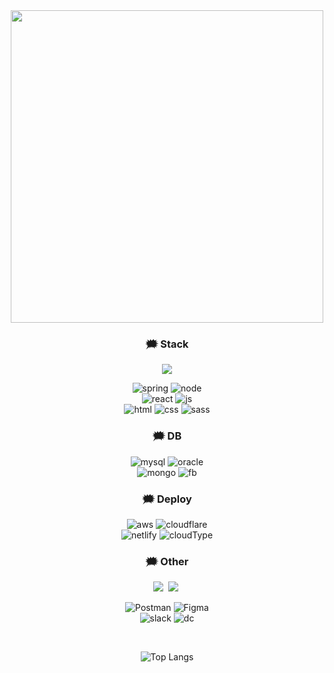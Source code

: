 
<!--타이틀 부분-->
<div align="center">
  <img src="https://i.pinimg.com/originals/0a/dd/5a/0add5a26394fa458118f96c0bb49e840.gif" width="500" />
</div>


<!--내용 부분-->
<h3 align="center"> 🗯️ Stack </h3>

<div align="center">
  
<img src="https://img.shields.io/badge/springboot-6DB33F?style=for-the-badge&logo=springboot&logoColor=white">

  ![spring](https://img.shields.io/badge/Spring-6DB33F?style=for-the-badge&logo=spring&logoColor=white)
  ![node](https://img.shields.io/badge/Node.js-43853D?style=for-the-badge&logo=node.js&logoColor=white)<br>
  ![react](https://img.shields.io/badge/React-20232A?style=for-the-badge&logo=react&logoColor=61DAFB)
  ![js](https://img.shields.io/badge/JavaScript-F7DF1E?style=for-the-badge&logo=JavaScript&logoColor=white)<br>
  ![html](https://img.shields.io/badge/HTML5-E34F26?style=for-the-badge&logo=html5&logoColor=white)
  ![css](https://img.shields.io/badge/CSS3-1572B6?style=for-the-badge&logo=css3&logoColor=white)
  ![sass](https://img.shields.io/badge/Sass-CC6699?style=for-the-badge&logo=sass&logoColor=white)
  
</div>

<h3 align="center"> 🗯️ DB </h3>

<div align="center">
  
![mysql](https://img.shields.io/badge/MySQL-005C84?style=for-the-badge&logo=mysql&logoColor=white)
![oracle](https://img.shields.io/badge/Oracle-F80000?style=for-the-badge&logo=Oracle&logoColor=white) <br>
![mongo](https://img.shields.io/badge/MongoDB-4EA94B?style=for-the-badge&logo=mongodb&logoColor=white)
![fb](https://img.shields.io/badge/Firebase-039BE5?style=for-the-badge&logo=Firebase&logoColor=white)

</div>

<h3 align="center"> 🗯️ Deploy </h3>

<div align="center">
  
![aws](https://img.shields.io/badge/Amazon_AWS-232F3E?style=for-the-badge&logo=amazon-aws&logoColor=white)
![cloudflare](https://img.shields.io/badge/Cloudflare-F38020?style=for-the-badge&logo=Cloudflare&logoColor=white) <br>
![netlify](https://img.shields.io/badge/Netlify-00C7B7?style=for-the-badge&logo=netlify&logoColor=white)
![cloudType](https://img.shields.io/badge/Cloud_Type-232F3E?style=for-the-badge&logo=cloud-type&logoColor=white)

</div>




<h3 align="center"> 🗯️ Other </h3>
<div align="center">
  <img src="https://img.shields.io/badge/github-181717.svg?style=for-the-badge&logo=github&logoColor=white" />&nbsp
  <img src="https://img.shields.io/badge/Notion-F3F3F3.svg?style=for-the-badge&logo=notion&logoColor=black" />&nbsp
  
  ![Postman](https://img.shields.io/badge/Postman-FF6C37?style=for-the-badge&logo=postman&logoColor=white)
  ![Figma](https://img.shields.io/badge/figma-%23F24E1E.svg?style=for-the-badge&logo=figma&logoColor=white)<br/>
  ![slack](https://img.shields.io/badge/Slack-4A154B?style=for-the-badge&logo=slack&logoColor=white)
  ![dc](https://img.shields.io/badge/Discord-7289DA?style=for-the-badge&logo=discord&logoColor=white)
</div>

<br>

<div align="center">
  
![Top Langs](https://github-readme-stats.vercel.app/api/top-langs/?username=hhhyeon97&layout=compact)

</div>


